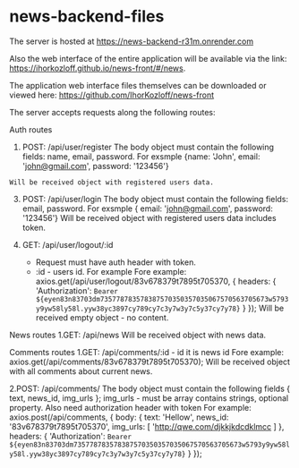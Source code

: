 # news-backend-files

The server is hosted at https://news-backend-r31m.onrender.com

Also the web interface of the entire application will be available via the link: https://ihorkozloff.github.io/news-front/#/news.

The application web interface files themselves can be downloaded or viewed here: https://github.com/IhorKozloff/news-front 


The server accepts requests along the following routes:

  Auth routes
  1. POST: /api/user/register 
      The body object must contain the following fields: name, email, password. For exsmple {name: 'John', email: 'john@gmail.com', password: '123456'}
     
    Will be received object with registered users data.
     
  3. POST: /api/user/login
     The body object must contain the following fields: email, password. For exsmple { email: 'john@gmail.com', password: '123456'}
     Will be received object with registered users data includes token.
     
  5. GET: /api/user/logout/:id
       - Request must have auth header with token.
       - :id - users id. For example
    Fore example:
    axios.get(/api/user/logout/83v678379t7895t705370, {
        headers: {
                    'Authorization': `Bearer ${eyen83n83703dm735778783578387570350357035067570563705673w5793y9yw58ly58l.yyw38yc3897cy789cy7c3y7w3y7c5y37cy7y78}`
        }
    });
    Will be received empty object - no content.

  News routes
  1.GET: /api/news
    Will be received object with news data.

  Comments routes
  1.GET: /api/comments/:id
      - id it is news id
    Fore example:
    axios.get(/api/comments/83v678379t7895t705370);
    Will be received object with all comments about current news.

  2.POST: /api/comments/ 
    The body object must contain the following fields { text, news_id, img_urls }; img_urls - must be array contains strings, optional property.
    Also need authorization header with token
    For example:
    axios.post(/api/comments, {
      body: {
        text: 'Hellow',
        news_id: '83v678379t7895t705370',
        img_urls: [
          'http://qwe.com/djkkjkdcdklmcc
        ]
      },
        headers: {
          'Authorization': `Bearer ${eyen83n83703dm735778783578387570350357035067570563705673w5793y9yw58ly58l.yyw38yc3897cy789cy7c3y7w3y7c5y37cy7y78}`
        }
    });

  
    
     
